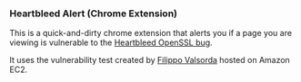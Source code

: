 ### Heartbleed Alert (Chrome Extension)

This is a quick-and-dirty chrome extension that alerts you if a page you are viewing is vulnerable to the [Heartbleed OpenSSL bug](http://heartbleed.com/).

It uses the vulnerability test created by [Filippo Valsorda](https://github.com/FiloSottile/Heartbleed) hosted on Amazon EC2.

